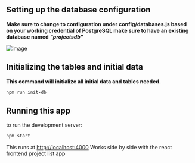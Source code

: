 ## Setting up the database configuration

**Make sure to change to configuration under config/databases.js
based on your working credential of PostgreSQL
make sure to have an existing database named** _**"projectsdb"**_

![image](https://github.com/user-attachments/assets/b871db9e-375a-4230-9995-d68714fed69a)


## Initializing the tables and initial data
**This command will initialize all initial data and tables needed.**

```bash
npm run init-db
```

## Running this app

to run the development server:

```bash
npm start
```

This runs at [http://localhost:4000](http://localhost:4000)
Works side by side with the react frontend project list app 
